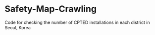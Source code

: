 # Safety-Map-Crawling

Code for checking the number of CPTED installations in each district in Seoul, Korea
